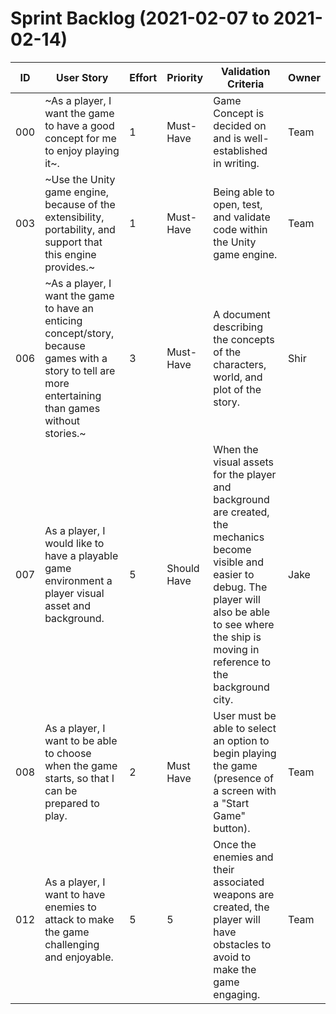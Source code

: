 # Sprint Backlog (2021-02-07 to 2021-02-14)

| ID | User Story | Effort | Priority | Validation Criteria | Owner |
|----|------------|--------|----------|---------------------|-------|
| 000 | ~As a player, I want the game to have a good concept for me to enjoy playing it~. | 1 | Must-Have |Game Concept is decided on and is well-established in writing. | Team |
| 003 | ~Use the Unity game engine, because of the extensibility, portability, and support that this engine provides.~ | 1 | Must-Have | Being able to open, test, and validate code within the Unity game engine. | Team |
| 006 | ~As a player, I want the game to have an enticing concept/story, because games with a story to tell are more entertaining than games without stories.~ | 3 | Must-Have | A document describing the concepts of the characters, world, and plot of the story. | Shir |
| 007 | As a player, I would like to have a playable game environment a player visual asset and background. | 5 | Should Have | When the visual assets for the player and background are created, the mechanics become visible and easier to debug. The player will also be able to see where the ship is moving in reference to the background city. | Jake |
| 008 | As a player, I want to be able to choose when the game starts, so that I can be prepared to play. | 2 | Must Have | User must be able to select an option to begin playing the game (presence of a screen with a "Start Game" button). | Team |
| 012 | As a player, I want to have enemies to attack to make the game challenging and enjoyable. | 5 | 5 | Once the enemies and their associated weapons are created, the player will have obstacles to avoid to make the game engaging. | Team |
